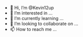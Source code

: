 - 👋 Hi, I’m @Kevin12up
- 👀 I’m interested in ...
- 🌱 I’m currently learning ...
- 💞️ I’m looking to collaborate on ...
- 📫 How to reach me ...

<!---
Kevin12up/Kevin12up is a ✨ special ✨ repository because its `README.md` (this file) appears on your GitHub profile.
You can click the Preview link to take a look at your changes.
--->
